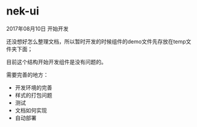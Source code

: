 # nek-ui
2017年08月10日 开始开发

还没想好怎么整理文档，所以暂时开发的时候组件的demo文件先存放在temp文件夹下面；

目前这个结构开始开发组件是没有问题的。

需要完善的地方：
- 开发环境的完善
- 样式的打包问题
- 测试
- 文档如何实现
- 自动部署